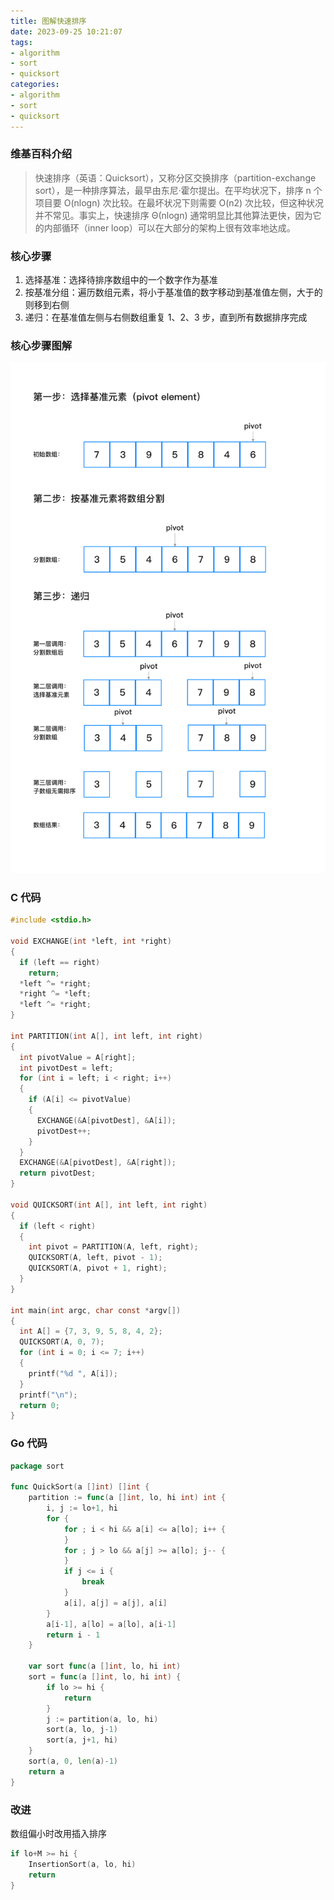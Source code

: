 ```yaml
---
title: 图解快速排序
date: 2023-09-25 10:21:07
tags:
- algorithm
- sort
- quicksort
categories:
- algorithm
- sort
- quicksort
---
```


### 维基百科介绍

> 快速排序（英语：Quicksort），又称分区交换排序（partition-exchange sort），是一种排序算法，最早由东尼·霍尔提出。在平均状况下，排序 n 个项目要 O(nlogn) 次比较。在最坏状况下则需要 O(n2) 次比较，但这种状况并不常见。事实上，快速排序 Θ(nlog⁡n) 通常明显比其他算法更快，因为它的内部循环（inner loop）可以在大部分的架构上很有效率地达成。

### 核心步骤
1. 选择基准：选择待排序数组中的一个数字作为基准
2. 按基准分组：遍历数组元素，将小于基准值的数字移动到基准值左侧，大于的则移到右侧
3. 递归：在基准值左侧与右侧数组重复 1、2、3 步，直到所有数据排序完成

### 核心步骤图解
![](../images/quicksort.png)

### C 代码
``` c
#include <stdio.h>

void EXCHANGE(int *left, int *right)
{
  if (left == right)
    return;
  *left ^= *right;
  *right ^= *left;
  *left ^= *right;
}

int PARTITION(int A[], int left, int right)
{
  int pivotValue = A[right];
  int pivotDest = left;
  for (int i = left; i < right; i++)
  {
    if (A[i] <= pivotValue)
    {
      EXCHANGE(&A[pivotDest], &A[i]);
      pivotDest++;
    }
  }
  EXCHANGE(&A[pivotDest], &A[right]);
  return pivotDest;
}

void QUICKSORT(int A[], int left, int right)
{
  if (left < right)
  {
    int pivot = PARTITION(A, left, right);
    QUICKSORT(A, left, pivot - 1);
    QUICKSORT(A, pivot + 1, right);
  }
}

int main(int argc, char const *argv[])
{
  int A[] = {7, 3, 9, 5, 8, 4, 2};
  QUICKSORT(A, 0, 7);
  for (int i = 0; i <= 7; i++)
  {
    printf("%d ", A[i]);
  }
  printf("\n");
  return 0;
}

```

### Go 代码
``` Go
package sort

func QuickSort(a []int) []int {
	partition := func(a []int, lo, hi int) int {
		i, j := lo+1, hi
		for {
			for ; i < hi && a[i] <= a[lo]; i++ {
			}
			for ; j > lo && a[j] >= a[lo]; j-- {
			}
			if j <= i {
				break
			}
			a[i], a[j] = a[j], a[i]
		}
		a[i-1], a[lo] = a[lo], a[i-1]
		return i - 1
	}

	var sort func(a []int, lo, hi int)
	sort = func(a []int, lo, hi int) {
		if lo >= hi {
			return
		}
		j := partition(a, lo, hi)
		sort(a, lo, j-1)
		sort(a, j+1, hi)
	}
	sort(a, 0, len(a)-1)
	return a
}

```
### 改进
数组偏小时改用插入排序
```go
if lo+M >= hi {
	InsertionSort(a, lo, hi)
	return
}
```
